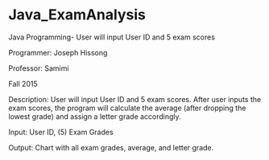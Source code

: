 # Java_ExamAnalysis
Java Programming- User will input User ID and 5 exam scores

Programmer: Joseph Hissong

Professor: Samimi

Fall 2015

Description:
User will input User ID and 5 exam scores. After user inputs the exam scores, the program will calculate the average (after dropping the lowest grade) and assign a letter grade accordingly.

Input: User ID, (5) Exam Grades

Output: Chart with all exam grades, average, and letter grade.

